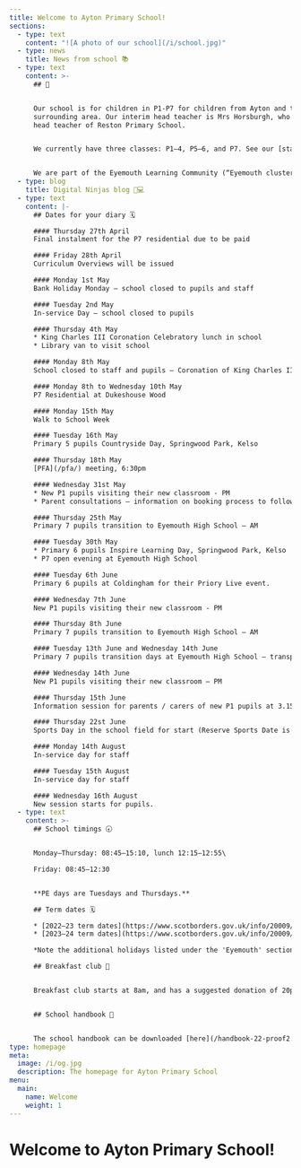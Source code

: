 ```yaml
---
title: Welcome to Ayton Primary School!
sections:
  - type: text
    content: "![A photo of our school](/i/school.jpg)"
  - type: news
    title: News from school 📚
  - type: text
    content: >-
      ## 👋


      Our school is for children in P1-P7 for children from Ayton and the
      surrounding area. Our interim head teacher is Mrs Horsburgh, who is the
      head teacher of Reston Primary School.


      We currently have three classes: P1–4, P5–6, and P7. See our [staff page](/staff) for more information.


      We are part of the Eyemouth Learning Community (“Eyemouth cluster”) – children from Ayton, Coldingham, Cockburnspath, Eyemouth and Reston primary schools move up together to Eyemouth High School.
  - type: blog
    title: Digital Ninjas blog 🥷💻
  - type: text
    content: |-
      ## Dates for your diary 🗓️

      #### Thursday 27th April
      Final instalment for the P7 residential due to be paid

      #### Friday 28th April
      Curriculum Overviews will be issued

      #### Monday 1st May
      Bank Holiday Monday – school closed to pupils and staff

      #### Tuesday 2nd May
      In-service Day – school closed to pupils

      #### Thursday 4th May
      * King Charles III Coronation Celebratory lunch in school
      * Library van to visit school

      #### Monday 8th May
      School closed to staff and pupils – Coronation of King Charles III

      #### Monday 8th to Wednesday 10th May
      P7 Residential at Dukeshouse Wood

      #### Monday 15th May
      Walk to School Week

      #### Tuesday 16th May
      Primary 5 pupils Countryside Day, Springwood Park, Kelso

      #### Thursday 18th May
      [PFA](/pfa/) meeting, 6:30pm

      #### Wednesday 31st May
      * New P1 pupils visiting their new classroom - PM
      * Parent consultations – information on booking process to follow.

      #### Thursday 25th May
      Primary 7 pupils transition to Eyemouth High School – AM

      #### Tuesday 30th May
      * Primary 6 pupils Inspire Learning Day, Springwood Park, Kelso
      * P7 open evening at Eyemouth High School

      #### Tuesday 6th June
      Primary 6 pupils at Coldingham for their Priory Live event.

      #### Wednesday 7th June
      New P1 pupils visiting their new classroom - PM

      #### Thursday 8th June
      Primary 7 pupils transition to Eyemouth High School – AM

      #### Tuesday 13th June and Wednesday 14th June
      Primary 7 pupils transition days at Eyemouth High School – transport will be provided

      #### Wednesday 14th June
      New P1 pupils visiting their new classroom – PM

      #### Thursday 15th June
      Information session for parents / carers of new P1 pupils at 3.15pm

      #### Thursday 22st June
      Sports Day in the school field for start (Reserve Sports Date is Tuesday 27th June)

      #### Monday 14th August
      In-service day for staff

      #### Tuesday 15th August
      In-service day for staff

      #### Wednesday 16th August
      New session starts for pupils.
  - type: text
    content: >-
      ## School timings 🕣


      Monday–Thursday: 08:45–15:10, lunch 12:15–12:55\

      Friday: 08:45–12:30


      **PE days are Tuesdays and Thursdays.**

      ## Term dates 🗓️

      * [2022–23 term dates](https://www.scotborders.gov.uk/info/20009/schools_and_learning/621/term_holiday_and_closure_dates/2)
      * [2023–24 term dates](https://www.scotborders.gov.uk/info/20009/schools_and_learning/621/term_holiday_and_closure_dates/3)

      *Note the additional holidays listed under the 'Eyemouth' section of 'Casual Holidays'*

      ## Breakfast club 🥣


      Breakfast club starts at 8am, and has a suggested donation of 20p. Please make sure you receive messages from the school via email or Xpressions for any updates to the schedule.


      ## School handbook 📘


      The school handbook can be downloaded [here](/handbook-22-proof2.pdf).
type: homepage
meta:
  image: /i/og.jpg
  description: The homepage for Ayton Primary School
menu:
  main:
    name: Welcome
    weight: 1
---
```

# Welcome to Ayton Primary School!
